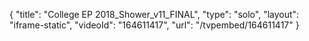 {
    "title": "College EP 2018_Shower_v11_FINAL",
    "type": "solo",
    "layout": "iframe-static",
    "videoId": "164611417",
    "url": "\/tvpembed\/164611417"
}